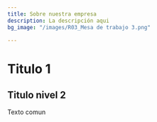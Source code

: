 ```yaml
---
title: Sobre nuestra empresa
description: La descripción aqui
bg_image: "/images/R03_Mesa de trabajo 3.png"

---
```

# Titulo 1

## Titulo nivel 2

Texto comun